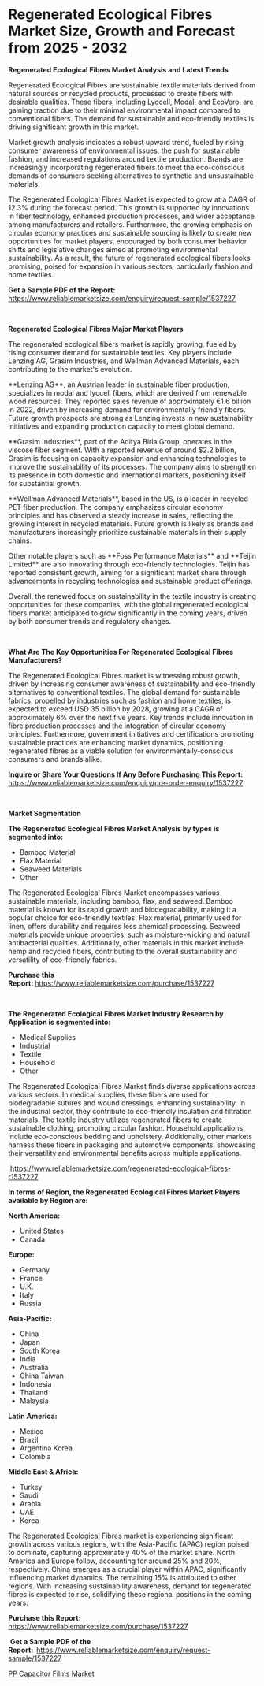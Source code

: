 <p><h1>Regenerated Ecological Fibres Market Size, Growth and Forecast from 2025 - 2032</h1></p><p><strong>Regenerated Ecological Fibres Market Analysis and Latest Trends</strong></p>
<p><p>Regenerated Ecological Fibres are sustainable textile materials derived from natural sources or recycled products, processed to create fibers with desirable qualities. These fibers, including Lyocell, Modal, and EcoVero, are gaining traction due to their minimal environmental impact compared to conventional fibers. The demand for sustainable and eco-friendly textiles is driving significant growth in this market.</p><p>Market growth analysis indicates a robust upward trend, fueled by rising consumer awareness of environmental issues, the push for sustainable fashion, and increased regulations around textile production. Brands are increasingly incorporating regenerated fibers to meet the eco-conscious demands of consumers seeking alternatives to synthetic and unsustainable materials.</p><p>The Regenerated Ecological Fibres Market is expected to grow at a CAGR of 12.3% during the forecast period. This growth is supported by innovations in fiber technology, enhanced production processes, and wider acceptance among manufacturers and retailers. Furthermore, the growing emphasis on circular economy practices and sustainable sourcing is likely to create new opportunities for market players, encouraged by both consumer behavior shifts and legislative changes aimed at promoting environmental sustainability. As a result, the future of regenerated ecological fibers looks promising, poised for expansion in various sectors, particularly fashion and home textiles.</p></p>
<p><strong>Get a Sample PDF of the Report:&nbsp;</strong> <a href="https://www.reliablemarketsize.com/enquiry/request-sample/1537227?utm_campaign=2213&utm_medium=2&utm_source=Github&utm_content=ia&utm_term=02022025&utm_id=regenerated-ecological-fibres">https://www.reliablemarketsize.com/enquiry/request-sample/1537227</a></p>
<p>&nbsp;</p>
<p><strong>Regenerated Ecological Fibres Major Market Players</strong></p>
<p><p>The regenerated ecological fibers market is rapidly growing, fueled by rising consumer demand for sustainable textiles. Key players include Lenzing AG, Grasim Industries, and Wellman Advanced Materials, each contributing to the market's evolution.</p><p>**Lenzing AG**, an Austrian leader in sustainable fiber production, specializes in modal and lyocell fibers, which are derived from renewable wood resources. They reported sales revenue of approximately €1.6 billion in 2022, driven by increasing demand for environmentally friendly fibers. Future growth prospects are strong as Lenzing invests in new sustainability initiatives and expanding production capacity to meet global demand.</p><p>**Grasim Industries**, part of the Aditya Birla Group, operates in the viscose fiber segment. With a reported revenue of around $2.2 billion, Grasim is focusing on capacity expansion and enhancing technologies to improve the sustainability of its processes. The company aims to strengthen its presence in both domestic and international markets, positioning itself for substantial growth.</p><p>**Wellman Advanced Materials**, based in the US, is a leader in recycled PET fiber production. The company emphasizes circular economy principles and has observed a steady increase in sales, reflecting the growing interest in recycled materials. Future growth is likely as brands and manufacturers increasingly prioritize sustainable materials in their supply chains.</p><p>Other notable players such as **Foss Performance Materials** and **Teijin Limited** are also innovating through eco-friendly technologies. Teijin has reported consistent growth, aiming for a significant market share through advancements in recycling technologies and sustainable product offerings.</p><p>Overall, the renewed focus on sustainability in the textile industry is creating opportunities for these companies, with the global regenerated ecological fibers market anticipated to grow significantly in the coming years, driven by both consumer trends and regulatory changes.</p></p>
<p>&nbsp;</p>
<p><strong>What Are The Key Opportunities For Regenerated Ecological Fibres Manufacturers?</strong></p>
<p><p>The Regenerated Ecological Fibres market is witnessing robust growth, driven by increasing consumer awareness of sustainability and eco-friendly alternatives to conventional textiles. The global demand for sustainable fabrics, propelled by industries such as fashion and home textiles, is expected to exceed USD 35 billion by 2028, growing at a CAGR of approximately 6% over the next five years. Key trends include innovation in fibre production processes and the integration of circular economy principles. Furthermore, government initiatives and certifications promoting sustainable practices are enhancing market dynamics, positioning regenerated fibres as a viable solution for environmentally-conscious consumers and brands alike.</p></p>
<p><strong>Inquire or Share Your Questions If Any Before Purchasing This Report:</strong> <a href="https://www.reliablemarketsize.com/enquiry/pre-order-enquiry/1537227?utm_campaign=2213&utm_medium=2&utm_source=Github&utm_content=ia&utm_term=02022025&utm_id=regenerated-ecological-fibres">https://www.reliablemarketsize.com/enquiry/pre-order-enquiry/1537227</a></p>
<p>&nbsp;</p>
<p><strong>Market Segmentation</strong></p>
<p><strong>The Regenerated Ecological Fibres Market Analysis by types is segmented into:</strong></p>
<p><ul><li>Bamboo Material</li><li>Flax Material</li><li>Seaweed Materials</li><li>Other</li></ul></p>
<p><p>The Regenerated Ecological Fibres Market encompasses various sustainable materials, including bamboo, flax, and seaweed. Bamboo material is known for its rapid growth and biodegradability, making it a popular choice for eco-friendly textiles. Flax material, primarily used for linen, offers durability and requires less chemical processing. Seaweed materials provide unique properties, such as moisture-wicking and natural antibacterial qualities. Additionally, other materials in this market include hemp and recycled fibers, contributing to the overall sustainability and versatility of eco-friendly fabrics.</p></p>
<p><strong>Purchase this Report:&nbsp;</strong><a href="https://www.reliablemarketsize.com/purchase/1537227?utm_campaign=2213&utm_medium=2&utm_source=Github&utm_content=ia&utm_term=02022025&utm_id=regenerated-ecological-fibres">https://www.reliablemarketsize.com/purchase/1537227</a></p>
<p>&nbsp;</p>
<p><strong>The Regenerated Ecological Fibres Market Industry Research by Application is segmented into:</strong></p>
<p><ul><li>Medical Supplies</li><li>Industrial</li><li>Textile</li><li>Household</li><li>Other</li></ul></p>
<p><p>The Regenerated Ecological Fibres Market finds diverse applications across various sectors. In medical supplies, these fibers are used for biodegradable sutures and wound dressings, enhancing sustainability. In the industrial sector, they contribute to eco-friendly insulation and filtration materials. The textile industry utilizes regenerated fibers to create sustainable clothing, promoting circular fashion. Household applications include eco-conscious bedding and upholstery. Additionally, other markets harness these fibers in packaging and automotive components, showcasing their versatility and environmental benefits across multiple applications.</p></p>
<p><a href="https://www.reliablemarketsize.com/regenerated-ecological-fibres-r1537227?utm_campaign=2213&utm_medium=2&utm_source=Github&utm_content=ia&utm_term=02022025&utm_id=regenerated-ecological-fibres">&nbsp;https://www.reliablemarketsize.com/regenerated-ecological-fibres-r1537227</a></p>
<p><strong>In terms of Region, the Regenerated Ecological Fibres Market Players available by Region are:</strong></p>
<p>
    <p> <strong> North America: </strong>
        <ul>
            <li>United States</li>
            <li>Canada</li>
        </ul>
        </p> 
    <p> <strong> Europe: </strong>
        <ul>
            <li>Germany</li>
            <li>France</li>
            <li>U.K.</li>
            <li>Italy</li>
            <li>Russia</li>
        </ul>
        </p> 
    <p> <strong> Asia-Pacific: </strong>
        <ul>
            <li>China</li>
            <li>Japan</li>
            <li>South Korea</li>
            <li>India</li>
            <li>Australia</li>
            <li>China Taiwan</li>
            <li>Indonesia</li>
            <li>Thailand</li>
            <li>Malaysia</li>
        </ul>
        </p> 
    <p> <strong> Latin America: </strong>
        <ul>
            <li>Mexico</li>
            <li>Brazil</li>
            <li>Argentina Korea</li>
            <li>Colombia</li>
        </ul>
        </p> 
    <p> <strong> Middle East & Africa: </strong>
        <ul>
            <li>Turkey</li>
            <li>Saudi</li>
            <li>Arabia</li>
            <li>UAE</li>
            <li>Korea</li>
        </ul>
    </p>
    </p>
<p><p>The Regenerated Ecological Fibres market is experiencing significant growth across various regions, with the Asia-Pacific (APAC) region poised to dominate, capturing approximately 40% of the market share. North America and Europe follow, accounting for around 25% and 20%, respectively. China emerges as a crucial player within APAC, significantly influencing market dynamics. The remaining 15% is attributed to other regions. With increasing sustainability awareness, demand for regenerated fibres is expected to rise, solidifying these regional positions in the coming years.</p></p>
<p><strong>Purchase this Report: </strong><a href="https://www.reliablemarketsize.com/purchase/1537227?utm_campaign=2213&utm_medium=2&utm_source=Github&utm_content=ia&utm_term=02022025&utm_id=regenerated-ecological-fibres">https://www.reliablemarketsize.com/purchase/1537227</a></p>
<p>&nbsp;<strong>Get a Sample PDF of the Report:&nbsp;&nbsp;</strong><a href="https://www.reliablemarketsize.com/enquiry/request-sample/1537227?utm_campaign=2213&utm_medium=2&utm_source=Github&utm_content=ia&utm_term=02022025&utm_id=regenerated-ecological-fibres">https://www.reliablemarketsize.com/enquiry/request-sample/1537227</a></p>
<p><strong></strong></p>
<p><p><a href="https://github.com/FahadAhmed223/Market-Research-Report-List-1/blob/main/pp-capacitor-films-market.md?utm_campaign=2213&utm_medium=2&utm_source=Github&utm_content=ia&utm_term=02022025&utm_id=regenerated-ecological-fibres">PP Capacitor Films Market</a></p></p>
